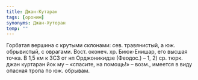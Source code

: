 ```yaml
---
title: Джан-Кутаран
tags: [ороним]
synonyms: Джан-Хуторан
temp: ""
---
```


Горбатая вершина с крутыми склонами: сев. травянистый, а юж. обрывистый, с
оврагами. Вост. оконеч. хр. Биюк-Енишар, его высшая точка. В 1,5 км к ЗСЗ от нп
Орджоникидзе (Феодос.) – 1, 2) ср. тюрк. джан куртаран йок му – «спасите, на
помощь!» – возм., имеется в виду опасная тропа по юж. обрывам.

